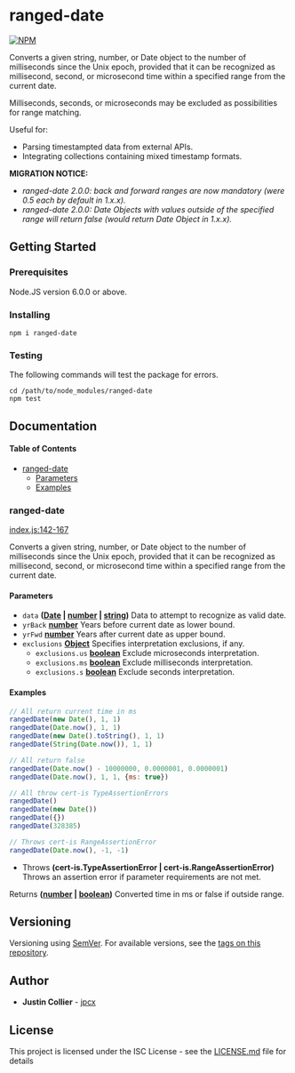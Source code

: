 # ranged-date

[![NPM](https://nodei.co/npm/ranged-date.png)](https://nodei.co/npm/ranged-date/)

Converts a given string, number, or Date object to the number of milliseconds since the Unix epoch, provided that it can be recognized as millisecond, second, or microsecond time within a specified range from the current date.

Milliseconds, seconds, or microseconds may be excluded as possibilities for range matching.

Useful for:

-   Parsing timestampted data from external APIs.
-   Integrating collections containing mixed timestamp formats.

**MIGRATION NOTICE:**

-   _ranged-date 2.0.0: back and forward ranges are now mandatory (were 0.5 each by default in 1.x.x)._
-   _ranged-date 2.0.0: Date Objects with values outside of the specified range will return false (would return Date Object in 1.x.x)._

## Getting Started

### Prerequisites

Node.JS version 6.0.0 or above.

### Installing

    npm i ranged-date

### Testing

The following commands will test the package for errors.

    cd /path/to/node_modules/ranged-date
    npm test

## Documentation

<!-- Generated by documentation.js. Update this documentation by updating the source code. -->

#### Table of Contents

-   [ranged-date](#ranged-date)
    -   [Parameters](#parameters)
    -   [Examples](#examples)

### ranged-date

[index.js:142-167](https://github.com/jpcx/ranged-date/blob/2.0.2/index.js#L142-L167 "Source code on GitHub")

Converts a given string, number, or Date object to the number of milliseconds since the Unix epoch, provided that it can be recognized as millisecond, second, or microsecond time within a specified range from the current date.

#### Parameters

-   `data` **([Date](https://developer.mozilla.org/docs/Web/JavaScript/Reference/Global_Objects/Date) \| [number](https://developer.mozilla.org/docs/Web/JavaScript/Reference/Global_Objects/Number) \| [string](https://developer.mozilla.org/docs/Web/JavaScript/Reference/Global_Objects/String))** Data to attempt to recognize as valid date.
-   `yrBack` **[number](https://developer.mozilla.org/docs/Web/JavaScript/Reference/Global_Objects/Number)** Years before current date as lower bound.
-   `yrFwd` **[number](https://developer.mozilla.org/docs/Web/JavaScript/Reference/Global_Objects/Number)** Years after current date as upper bound.
-   `exclusions` **[Object](https://developer.mozilla.org/docs/Web/JavaScript/Reference/Global_Objects/Object)** Specifies interpretation exclusions, if any.
    -   `exclusions.us` **[boolean](https://developer.mozilla.org/docs/Web/JavaScript/Reference/Global_Objects/Boolean)** Exclude microseconds interpretation.
    -   `exclusions.ms` **[boolean](https://developer.mozilla.org/docs/Web/JavaScript/Reference/Global_Objects/Boolean)** Exclude milliseconds interpretation.
    -   `exclusions.s` **[boolean](https://developer.mozilla.org/docs/Web/JavaScript/Reference/Global_Objects/Boolean)** Exclude seconds interpretation.

#### Examples

```javascript
// All return current time in ms
rangedDate(new Date(), 1, 1)
rangedDate(Date.now(), 1, 1)
rangedDate(new Date().toString(), 1, 1)
rangedDate(String(Date.now()), 1, 1)

// All return false
rangedDate(Date.now() - 10000000, 0.0000001, 0.0000001)
rangedDate(Date.now(), 1, 1, {ms: true})

// All throw cert-is TypeAssertionErrors
rangedDate()
rangedDate(new Date())
rangedDate({})
rangedDate(328385)

// Throws cert-is RangeAssertionError
rangedDate(Date.now(), -1, -1)
```

-   Throws **(cert-is.TypeAssertionError | cert-is.RangeAssertionError)** Throws an assertion error if parameter requirements are not met.

Returns **([number](https://developer.mozilla.org/docs/Web/JavaScript/Reference/Global_Objects/Number) \| [boolean](https://developer.mozilla.org/docs/Web/JavaScript/Reference/Global_Objects/Boolean))** Converted time in ms or false if outside range.

## Versioning

Versioning using [SemVer](http://semver.org/). For available versions, see the [tags on this repository](https://github.com/jpcx/ranged-date/tags).

## Author

-   **Justin Collier** - [jpcx](https://github.com/jpcx)

## License

This project is licensed under the ISC License - see the [LICENSE.md](https://github.com/jpcx/ranged-date/blob/2.0.1/LICENSE.md) file for details
